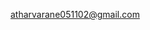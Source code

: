 <!--  👋 Hello Stranger -->

<!--   [![@atharane's Holopin board](https://holopin.io/api/user/board?user=atharane)](https://holopin.io/@atharane) -->

<!--  [![atharane's GitHub | Dependencies](https://stats.quine.sh/atharane/dependencies?theme=dark)](https://quine.sh?utm_source=widgets&utm_campaign=atharane) -->

<!-- [![atharane's GitHub | Stats](https://stats.quine.sh/atharane/github?theme=dark)](https://quine.sh?utm_source=widgets&utm_campaign=atharane)n -->

<!-- A full-stack developer with proficiency in cloud computing and DevOps. -->


<!-- [![Atharva's GitHub stats](https://github-readme-stats.vercel.app/api?username=atharane)](https://github.com/anuraghazra/github-readme-stats) -->


<!-- - 🔭 Currently working on Contest Calender -->
<!-- - 🌱 Currently learning NextJS -->
<!-- - 👯 I’m looking to collaborate on ... -->
<!-- - 🤔 I’m looking for help with ... -->
<!-- - 💬 Ask me about ... -->
atharvarane051102@gmail.com
<!-- - ⚡ Fun fact: ... -->

